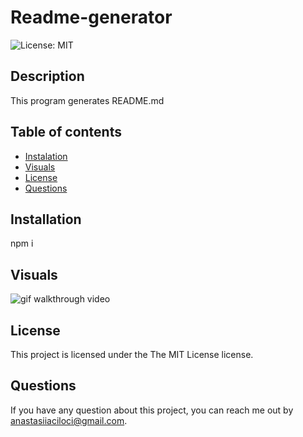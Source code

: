 # Readme-generator

![License: MIT](https://img.shields.io/badge/License-MIT-blue.svg)

## Description

This program generates README.md

## Table of contents

- [Instalation](#installation)
- [Visuals](#Visuals)
- [License](#license)
- [Questions](#questions)

## Installation

npm i

## Visuals

![gif walkthrough video](<./screen/Untitled_%20Mar%2018%2C%202022%2012_33%20AM%20(1).gif>)

## License

This project is licensed under the The MIT License license.

## Questions

If you have any question about this project, you can reach me out by anastasiiaciloci@gmail.com.
